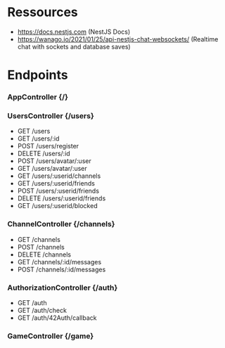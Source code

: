 # Ressources

- https://docs.nestjs.com (NestJS Docs)
- https://wanago.io/2021/01/25/api-nestjs-chat-websockets/ (Realtime chat with sockets and database saves)

# Endpoints

### AppController {/}

### UsersController {/users}
- GET     /users
- GET     /users/:id
- POST    /users/register
- DELETE  /users/:id
- POST    /users/avatar/:user
- GET     /users/avatar/:user
- GET     /users/:userid/channels
- GET     /users/:userid/friends
- POST    /users/:userid/friends
- DELETE  /users/:userid/friends
- GET     /users/:userid/blocked

### ChannelController {/channels}
- GET     /channels
- POST    /channels
- DELETE  /channels
- GET     /channels/:id/messages
- POST    /channels/:id/messages

### AuthorizationController {/auth}

- GET     /auth
- GET     /auth/check
- GET     /auth/42Auth/callback

### GameController {/game}
